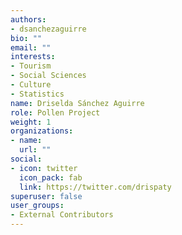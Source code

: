 ```yaml
---
authors:
- dsanchezaguirre
bio: ""
email: ""
interests:
- Tourism
- Social Sciences
- Culture
- Statistics
name: Driselda Sánchez Aguirre
role: Pollen Project
weight: 1
organizations:
- name: 
  url: ""
social:
- icon: twitter
  icon_pack: fab
  link: https://twitter.com/drispaty
superuser: false
user_groups:
- External Contributors
---
```

